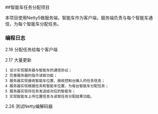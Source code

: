 ##智能车任务分配项目

本项目使用Netty5做服务端，智能车作为客户端，服务端负责与每个智能车通信，为每个智能车分配任务。
### 编程日志

2.16 分配任务给每个客户端

2.17 大量更新

    1 设计实现服务器与智能车的通信协议；
    2 完善服务器的指令读取功能；
    3 服务器实现接收智能车位置，接收控制台输入的任务信息；
    4 服务器实现根据任务和智能车位置，为每台智能车分配任务；
    5 服务器实现将任务发送给对应的智能车；
    3 实现智能车上传位置信息与读取任务分配结果功能。
    
2.26 测试Netty编解码器
